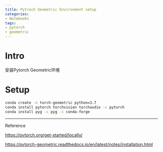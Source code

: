 ```yaml
---
title: Pytroch Geometric Environment setup
categories:
- Notebooks
tags:
- pytorch
- geometric
---
```


# Intro

安装Pytorch Geometric环境

<!--more-->

# Setup

```sh
conda create -n torch-geometric python=3.7
conda install pytorch torchvision torchaudio -c pytorch
conda install pyg -c pyg -c conda-forge
```







---

Reference

https://pytorch.org/get-started/locally/

https://pytorch-geometric.readthedocs.io/en/latest/notes/installation.html